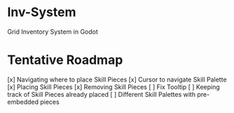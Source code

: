 # Inv-System
Grid Inventory System in Godot

# Tentative Roadmap
[x] Navigating where to place Skill Pieces
[x] Cursor to navigate Skill Palette
[x] Placing Skill Pieces
[x] Removing Skill Pieces
[ ] Fix Tooltip
[ ] Keeping track of Skill Pieces already placed
[ ] Different Skill Palettes with pre-embedded pieces
